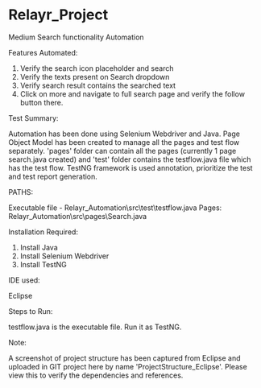 # Relayr_Project
Medium Search functionality Automation

Features Automated: 

1. Verify the search icon placeholder and search
2. Verify the texts present on Search dropdown
3. Verify search result contains the searched text
4. Click on more and navigate to full search page and verify the follow button there.

Test Summary:

Automation has been done using Selenium Webdriver and Java. Page Object Model has been created to manage all the pages and test flow separately. 'pages' folder can contain all the pages (currently 1 page search.java created) and 'test' folder contains the testflow.java file which has the test flow. TestNG framework is used annotation, prioritize the test and test report generation.

 PATHS:
 
 Executable file - Relayr_Automation\src\test\testflow.java
 Pages: Relayr_Automation\src\pages\Search.java

Installation Required:
1. Install Java
2. Install Selenium Webdriver
3. Install TestNG

IDE used:

Eclipse

Steps to Run:

testflow.java is the executable file. Run it as TestNG. 

Note:

A screenshot of project structure has been captured from Eclipse and uploaded in GIT project here by name 'ProjectStructure_Eclipse'. Please view this to verify the dependencies and references.

